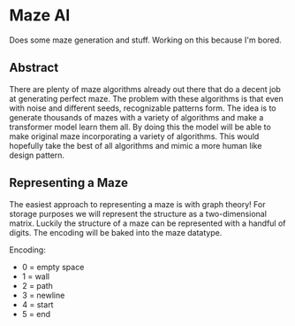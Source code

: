 # Maze AI
Does some maze generation and stuff. Working on this because I'm bored.

## Abstract
There are plenty of maze algorithms already out there that do a decent job at generating perfect maze.
The problem with these algorithms is that even with noise and different seeds, recognizable patterns form.
The idea is to generate thousands of mazes with a variety of algorithms and make a transformer model learn them all.
By doing this the model will be able to make original maze incorporating a variety of algorithms.
This would hopefully take the best of all algorithms and mimic a more human like design pattern.

## Representing a Maze
The easiest approach to representing a maze is with graph theory!
For storage purposes we will represent the structure as a two-dimensional matrix.
Luckily the structure of a maze can be represented with a handful of digits.
The encoding will be baked into the maze datatype.

Encoding:
- 0 = empty space
- 1 = wall
- 2 = path
- 3 = newline
- 4 = start
- 5 = end

